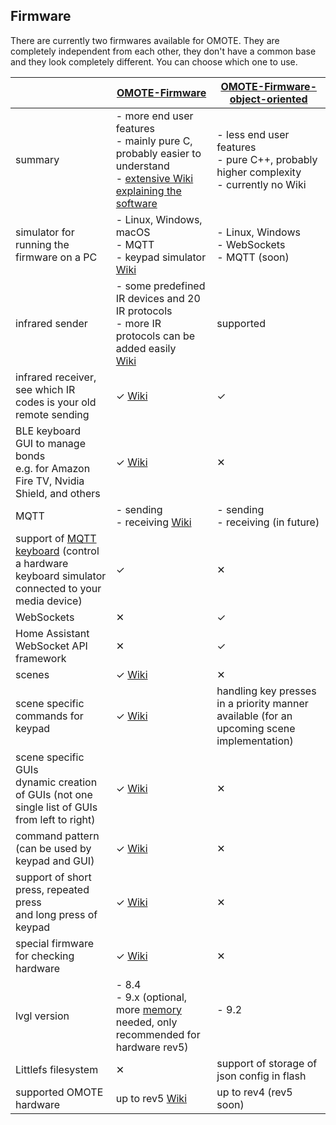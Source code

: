 ## Firmware
There are currently two firmwares available for OMOTE. They are completely independent from each other, they don't have a common base and they look completely different. You can choose which one to use.

 &nbsp;| [OMOTE-Firmware](https://github.com/OMOTE-Community/OMOTE-Firmware)| [OMOTE-Firmware-object-oriented](https://github.com/OMOTE-Community/OMOTE-Firmware-object-oriented)
------------ | ------------- | -------------
summary | - more end user features<br>- mainly pure C, probably easier to understand<br>- [extensive Wiki explaining the software](https://github.com/OMOTE-Community/OMOTE-Firmware/wiki) | - less end user features<br>- pure C++, probably higher complexity<br>- currently no Wiki
simulator for running the<br>firmware on a PC|- Linux, Windows, macOS<br>- MQTT<br>- keypad simulator<br>[Wiki](https://github.com/OMOTE-Community/OMOTE-Firmware/wiki/Software-simulator-for-fast-creating-and-testing-of-LVGL-GUIs) | - Linux, Windows<br>- WebSockets<br>- MQTT (soon)
infrared sender | - some predefined IR devices and 20 IR protocols<br>- more IR protocols can be added easily<br>[Wiki](https://github.com/OMOTE-Community/OMOTE-Firmware/wiki/How-to-understand-and-modify-the-firmware#supported-devices) | supported
infrared receiver, see which IR<br>codes is your old remote sending | &#10003; [Wiki](https://github.com/OMOTE-Community/OMOTE-Firmware/wiki/How-to-understand-and-modify-the-firmware#find-ir-codes-for-your-device) | &#10003;
BLE keyboard<br>GUI to manage bonds <br>e.g. for Amazon Fire TV, Nvidia Shield, and others | &#10003; [Wiki](https://github.com/OMOTE-Community/OMOTE-Firmware/wiki/How-to-understand-and-modify-the-firmware#pairing-ble-devices)| &#10005;
MQTT | - sending<br>- receiving [Wiki](https://github.com/OMOTE-Community/OMOTE-Firmware/wiki/How-to-understand-and-modify-the-firmware#subscribe-to-mqtt-topics) | - sending <br> - receiving (in future)
support of [MQTT keyboard](https://github.com/OMOTE-Community/esp32-mqtt-keyboard) (control a hardware keyboard simulator connected to your media device) | &#10003; | &#10005;
WebSockets | &#10005; | &#10003;
Home Assistant WebSocket API framework | &#10005; | &#10003;
scenes | &#10003; [Wiki](https://github.com/OMOTE-Community/OMOTE-Firmware/wiki/How-to-understand-and-modify-the-firmware#scenes) | &#10005;
scene specific commands for keypad | &#10003; [Wiki](https://github.com/OMOTE-Community/OMOTE-Firmware/wiki/How-to-understand-and-modify-the-firmware#hardware-keys) | handling key presses in a priority manner available (for an upcoming scene implementation)
scene specific GUIs<br>dynamic creation of GUIs (not one single list of GUIs from left to right) | &#10003; [Wiki](https://github.com/OMOTE-Community/OMOTE-Firmware/wiki/How-to-understand-and-modify-the-firmware#scene-specific-guis) | &#10005;
command pattern (can be used by keypad and GUI) | &#10003; [Wiki](https://github.com/OMOTE-Community/OMOTE-Firmware/wiki/How-to-understand-and-modify-the-firmware#commands) | &#10005;
support of short press, repeated press<br>and long press of keypad | &#10003; [Wiki](https://github.com/OMOTE-Community/OMOTE-Firmware/wiki/How-to-understand-and-modify-the-firmware#hardware-keys) | &#10005;
special firmware for checking hardware | &#10003; [Wiki](https://github.com/OMOTE-Community/OMOTE-Firmware/wiki/How-to-understand-and-modify-the-firmware#which-is-the-right-firmware-to-compile)| &#10005;
lvgl version | - 8.4<br>- 9.x (optional, more [memory](https://github.com/OMOTE-Community/OMOTE-Firmware/wiki/How-to-understand-and-modify-the-firmware#memory) needed, only recommended for hardware rev5) | - 9.2<br>&nbsp;
Littlefs filesystem | &#10005; | support of storage of json config in flash
supported OMOTE hardware | up to rev5 [Wiki](https://github.com/OMOTE-Community/OMOTE-Firmware/wiki/How-to-understand-and-modify-the-firmware#which-is-the-right-firmware-to-compile) | up to rev4 (rev5 soon)
